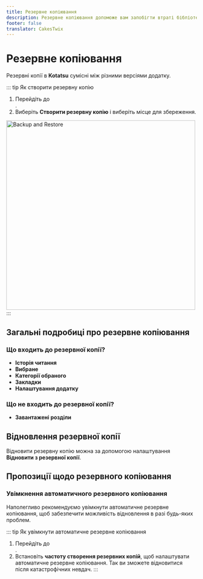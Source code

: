 ```yaml
---
title: Резервне копіювання
description: Резервне копіювання допоможе вам запобігти втраті бібліотеки, якщо щось трапиться.
footer: false
translator: CakesTwix
---
```


# Резервне копіювання

Резервні копії в **Kotatsu** сумісні між різними версіями додатку.

::: tip Як створити резервну копію
1. Перейдіть до <nav to="data">.
2. Виберіть **Створити резервну копію** і виберіть місце для збереження.

<img src="/ua/manuals/guides/backups/backup.png" alt="Backup and Restore" width="500"/>
:::

## Загальні подробиці про резервне копіювання

### Що входить до резервної копії?
- **Історія читання**
- **Вибране**
- **Категорії обраного**
- **Закладки**
- **Налаштування додатку**

### Що не входить до резервної копії?
- **Завантажені розділи**

## Відновлення резервної копії
Відновити резервну копію можна за допомогою налаштування **Відновити з резервної копії**.

## Пропозиції щодо резервного копіювання

### Увімкнення автоматичного резервного копіювання
Наполегливо рекомендуємо увімкнути автоматичне резервне копіювання, щоб забезпечити можливість відновлення в разі будь-яких проблем.

::: tip Як увімкнути автоматичне резервне копіювання
1. Перейдіть до <nav to="periodic_backups">.
2. Встановіть **частоту створення резервних копій**, щоб налаштувати автоматичне резервне копіювання.
Так ви зможете відновитися після катастрофічних невдач.
:::
